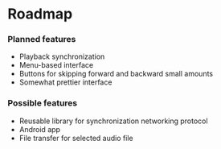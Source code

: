 # Roadmap
### Planned features
* Playback synchronization
* Menu-based interface
* Buttons for skipping forward and backward small amounts
* Somewhat prettier interface

### Possible features
* Reusable library for synchronization networking protocol
* Android app
* File transfer for selected audio file